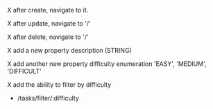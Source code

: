 X after create, navigate to it.

X after update, navigate to '/'

X after delete, navigate to '/'

X add a new property description (STRING)

X add another new property difficulty
enumeration 'EASY', 'MEDIUM', 'DIFFICULT'

X add the ability to filter by difficulty

- /tasks/filter/:difficulty
